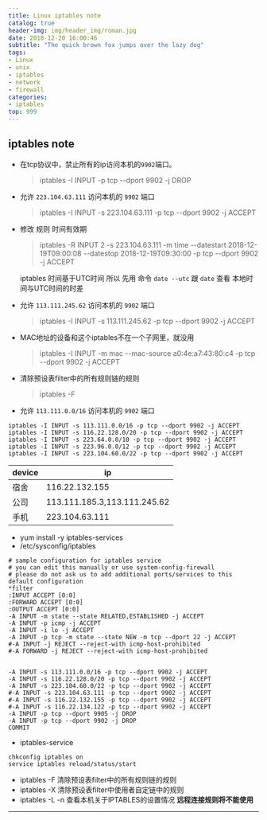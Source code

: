 ```yaml
---
title: Linux iptables note
catalog: true
header-img: img/header_img/roman.jpg
date: 2018-12-20 16:00:46
subtitle: "The quick brown fox jumps over the lazy dog"
tags:
- Linux
- unix
- iptables
- network
- firewall
categories:
- iptables
top: 999
---
```


## iptables note

- 在tcp协议中，禁止所有的ip访问本机的`9902`端口。
    > iptables -I INPUT -p tcp --dport 9902 -j DROP
- 允许 `223.104.63.111` 访问本机的 `9902` 端口
    > iptables -I INPUT -s 223.104.63.111 -p tcp --dport 9902 -j ACCEPT
- 修改 规则 时间有效期
    > iptables -R INPUT 2 -s 223.104.63.111 -m time --datestart 2018-12-19T09:00:08 --datestop 2018-12-19T09:30:00 -p tcp --dport 9902 -j ACCEPT

    iptables 时间基于UTC时间 所以 先用 命令 `date --utc` 跟 `date` 查看 本地时间与UTC时间的时差

- 允许 `113.111.245.62` 访问本机的 `9902` 端口
    > iptables -I INPUT -s 113.111.245.62 -p tcp --dport 9902 -j ACCEPT

- MAC地址的设备和这个iptables不在一个子网里，就没用
    > iptables -I INPUT -m mac --mac-source a0:4e:a7:43:80:c4 -p tcp --dport 9902 -j ACCEPT

- 清除预设表filter中的所有规则链的规则  
    > iptables -F

- 允许 `113.111.0.0/16` 访问本机的 `9902` 端口

```shell
iptables -I INPUT -s 113.111.0.0/16 -p tcp --dport 9902 -j ACCEPT
iptables -I INPUT -s 116.22.128.0/20 -p tcp --dport 9902 -j ACCEPT
iptables -I INPUT -s 223.64.0.0/10 -p tcp --dport 9902 -j ACCEPT
iptables -I INPUT -s 223.96.0.0/12 -p tcp --dport 9902 -j ACCEPT
iptables -I INPUT -s 223.104.60.0/22 -p tcp --dport 9902 -j ACCEPT
```

|   device  |   ip  |
|   ---     |   --- |
|   宿舍    |   116.22.132.155  |
|   公司    |   113.111.185.3,113.111.245.62    |
|   手机    |   223.104.63.111  |

- yum install -y iptables-services
- /etc/sysconfig/iptables

```config
# sample configuration for iptables service
# you can edit this manually or use system-config-firewall
# please do not ask us to add additional ports/services to this default configuration
*filter
:INPUT ACCEPT [0:0]
:FORWARD ACCEPT [0:0]
:OUTPUT ACCEPT [0:0]
-A INPUT -m state --state RELATED,ESTABLISHED -j ACCEPT
-A INPUT -p icmp -j ACCEPT
-A INPUT -i lo -j ACCEPT
-A INPUT -p tcp -m state --state NEW -m tcp --dport 22 -j ACCEPT
#-A INPUT -j REJECT --reject-with icmp-host-prohibited
#-A FORWARD -j REJECT --reject-with icmp-host-prohibited


-A INPUT -s 113.111.0.0/16 -p tcp --dport 9902 -j ACCEPT
-A INPUT -s 116.22.128.0/20 -p tcp --dport 9902 -j ACCEPT
-A INPUT -s 223.104.60.0/22 -p tcp --dport 9902 -j ACCEPT
#-A INPUT -s 223.104.63.111 -p tcp --dport 9902 -j ACCEPT
#-A INPUT -s 116.22.132.155 -p tcp --dport 9902 -j ACCEPT
#-A INPUT -s 116.22.134.122 -p tcp --dport 9902 -j ACCEPT
-A INPUT -p tcp --dport 9905 -j DROP
-A INPUT -p tcp --dport 9902 -j DROP
COMMIT
```

- iptables-service

```shell
chkconfig iptables on
service iptables reload/status/start
```

- iptables -F 清除预设表filter中的所有规则链的规则
- iptables -X 清除预设表filter中使用者自定链中的规则
- iptables -L -n 查看本机关于IPTABLES的设置情况 **远程连接规则将不能使用**

---
